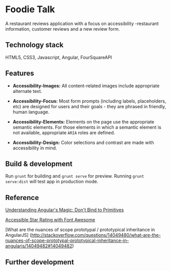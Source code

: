 # Foodie Talk
A restaurant reviews application with a focus on accessibility -restaurant information, customer reviews and a new review form.

## Technology stack
HTML5, CSS3, Javascript, Angular, FourSquareAPI

## Features
- **Accessibility-Images:** All content-related images include appropriate alternate text.

- **Accessibility-Focus:** Most form prompts (including labels, placeholders, etc) are designed for users and their goals - they are phrased in friendly, human language.

- **Accessibility-Elements:** Elements on the page use the appropriate semantic elements. For those elements in which a semantic element is not available, appropriate ```ARIA``` roles are defined.

- **Accessibility-Design:** Color selections and contrast are made with accessibility in mind.

## Build & development
Run `grunt` for building and `grunt serve` for preview.
Running `grunt serve:dist` will test app in production mode.

## Reference
[Understanding Angular's Magic: Don't Bind to Primitives](http://www.codelord.net/2014/05/10/understanding-angulars-magic-dont-bind-to-primitives/)

[Accessible Star Rating with Font Awesome](https://codepen.io/chrisdpratt/pen/dmyne)

[What are the nuances of scope prototypal / prototypical inheritance in AngularJS] (http://stackoverflow.com/questions/14049480/what-are-the-nuances-of-scope-prototypal-prototypical-inheritance-in-angularjs/14049482#14049482)

## Further development
